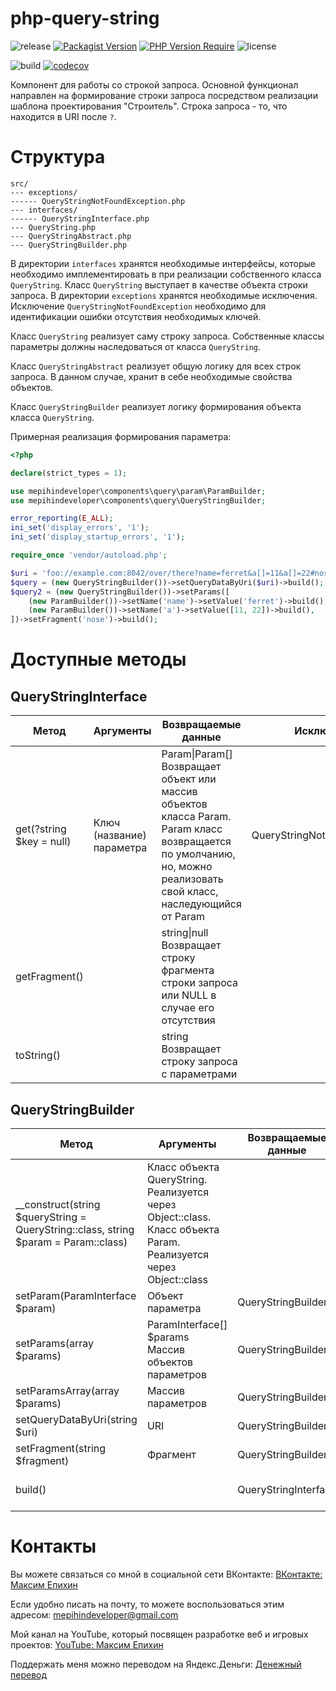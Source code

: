 # php-query-string

![release](https://img.shields.io/github/v/release/mepihindeveloper/php-query-string?label=version)
[![Packagist Version](https://img.shields.io/packagist/v/mepihindeveloper/php-query-string)](https://packagist.org/packages/mepihindeveloper/php-query-string)
[![PHP Version Require](http://poser.pugx.org/mepihindeveloper/php-query-string/require/php)](https://packagist.org/packages/mepihindeveloper/php-query-string)
![license](https://img.shields.io/github/license/mepihindeveloper/php-query-string)

![build](https://github.com/mepihindeveloper/php-query-string/actions/workflows/php.yml/badge.svg?branch=stable)
[![codecov](https://codecov.io/gh/mepihindeveloper/php-query-string/branch/stable/graph/badge.svg?token=36PP7VKHKG)](https://codecov.io/gh/mepihindeveloper/php-query-string)

Компонент для работы со строкой запроса. Основной функционал направлен на формирование строки запроса посредством реализации шаблона проектирования "Строитель". 
Строка запроса - то, что находится в URI после `?`.

# Структура

```
src/
--- exceptions/
------ QueryStringNotFoundException.php
--- interfaces/
------ QueryStringInterface.php
--- QueryString.php
--- QueryStringAbstract.php
--- QueryStringBuilder.php
```

В директории `interfaces` хранятся необходимые интерфейсы, которые необходимо имплементировать в при реализации 
собственного класса `QueryString`. Класс `QueryString` выступает в качестве объекта строки запроса. 
В директории `exceptions` хранятся необходимые исключения. Исключение `QueryStringNotFoundException` необходимо
для идентификации ошибки отсутствия необходимых ключей.

Класс `QueryString` реализует саму строку запроса. Собственные классы параметры должны наследоваться от класса `QueryString`.

Класс `QueryStringAbstract` реализует общую логику для всех строк запроса. В данном случае, хранит в себе необходимые свойства объектов.

Класс `QueryStringBuilder` реализует логику формирования объекта класса `QueryString`.

Примерная реализация формирования параметра:

```php
<?php

declare(strict_types = 1);

use mepihindeveloper\components\query\param\ParamBuilder;
use mepihindeveloper\components\query\QueryStringBuilder;

error_reporting(E_ALL);
ini_set('display_errors', '1');
ini_set('display_startup_errors', '1');

require_once 'vendor/autoload.php';

$uri = 'foo://example.com:8042/over/there?name=ferret&a[]=11&a[]=22#nose';
$query = (new QueryStringBuilder())->setQueryDataByUri($uri)->build();
$query2 = (new QueryStringBuilder())->setParams([
    (new ParamBuilder())->setName('name')->setValue('ferret')->build(),
    (new ParamBuilder())->setName('a')->setValue([11, 22])->build(),
])->setFragment('nose')->build();
```


# Доступные методы

## QueryStringInterface

| Метод                    | Аргументы                 | Возвращаемые данные                                                                                                                                                | Исключения                   | Описание                                                                   |
|--------------------------|---------------------------|--------------------------------------------------------------------------------------------------------------------------------------------------------------------|------------------------------|----------------------------------------------------------------------------|
| get(?string $key = null) | Ключ (название) параметра | Param\|Param[] Возвращает объект или массив объектов класса Param. Param класс возвращается по умолчанию, но, можно реализовать свой класс, наследующийся от Param | QueryStringNotFoundException | Получает параметр(ы). Если ключ не задан, то получает все параметры        |
| getFragment()            |                           | string\|null Возвращает строку фрагмента строки запроса или NULL в случае его отсутствия                                                                           |                              | Получает фрагмент из строки запроса (https://www.ietf.org/rfc/rfc3986.txt) |
| toString()               |                           | string Возвращает строку запроса с параметрами                                                                                                                     |                              | Формирует строку запроса                                                   |                                                                      |                                                   | array               |                                                   | Получает всех слушателей всех событий             |

## QueryStringBuilder

| Метод                                                 | Аргументы                                                  | Возвращаемые данные | Исключения                                       | Описание                                                               |
|-------------------------------------------------------|------------------------------------------------------------|---------------------|--------------------------------------------------|------------------------------------------------------------------------|
| __construct(string $queryString = QueryString::class, string $param = Param::class) | Класс объекта QueryString. Реализуется через Object::class. Класс объекта Param. Реализуется через Object::class |                     |                                                  |                                                                        |
| setParam(ParamInterface $param)                       | Объект параметра                                           | QueryStringBuilder  |                                                  | Устанавливает параметр                                                 |
| setParams(array $params)                              | ParamInterface[] $params Массив объектов параметров        | QueryStringBuilder  |                                                  | Устанавливает параметры массива объектов ParamInterface                                                |
| setParamsArray(array $params)                         | Массив параметров                                          | QueryStringBuilder  | QueryStringNotFoundException\|ParamDataException | Устанавливает параметры и фрагмент из переданной строки                |
| setQueryDataByUri(string $uri)                        | URI                                                        | QueryStringBuilder  | QueryStringNotFoundException\|ParamDataException | Устанавливает параметры и фрагмент из переданной строки                |
| setFragment(string $fragment)                         | Фрагмент                                                   | QueryStringBuilder  |                                                  | Устанавливает фрагмент запроса (https://www.ietf.org/rfc/rfc3986.txt)  |
| build()                                               |                                                            | QueryStringInterface         |                                                  | Формирует объект QueryString. Может быть изменен в конструкторе класса |

# Контакты

Вы можете связаться со мной в социальной сети ВКонтакте: [ВКонтакте: Максим Епихин](https://vk.com/maksimepikhin)

Если удобно писать на почту, то можете воспользоваться этим адресом: mepihindeveloper@gmail.com

Мой канал на YouTube, который посвящен разработке веб и игровых
проектов: [YouTube: Максим Епихин](https://www.youtube.com/channel/UCKusRcoHUy6T4sei-rVzCqQ)

Поддержать меня можно переводом на Яндекс.Деньги: [Денежный перевод](https://yoomoney.ru/to/410012382226565)